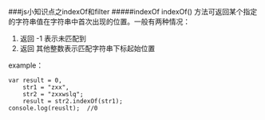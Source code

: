 ###js小知识点之indexOf和filter
#####indexOf
indexOf() 方法可返回某个指定的字符串值在字符串中首次出现的位置。一般有两种情况：  

1.  返回 -1 表示未匹配到
2.  返回 其他整数表示匹配字符串下标起始位置  

example：  
```
var result = 0,
    str1 = "zxx",
    str2 = "zxxwslq";    
    result = str2.indexOf(str1);
console.log(reuslt);  //0
```
